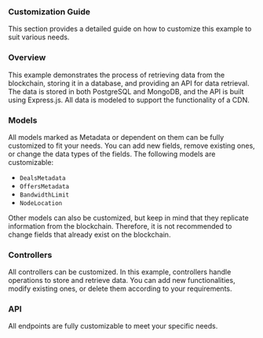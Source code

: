 ### Customization Guide
This section provides a detailed guide on how to customize this example to suit various needs.

### Overview
This example demonstrates the process of retrieving data from the blockchain, storing it in a database, and providing an API for data retrieval. The data is stored in both PostgreSQL and MongoDB, and the API is built using Express.js. All data is modeled to support the functionality of a CDN.

### Models
All models marked as Metadata or dependent on them can be fully customized to fit your needs. You can add new fields, remove existing ones, or change the data types of the fields. The following models are customizable:

- `DealsMetadata`
- `OffersMetadata`
- `BandwidthLimit`
- `NodeLocation`  

Other models can also be customized, but keep in mind that they replicate information from the blockchain. Therefore, it is not recommended to change fields that already exist on the blockchain.

### Controllers
All controllers can be customized. In this example, controllers handle operations to store and retrieve data. You can add new functionalities, modify existing ones, or delete them according to your requirements.

### API
All endpoints are fully customizable to meet your specific needs.